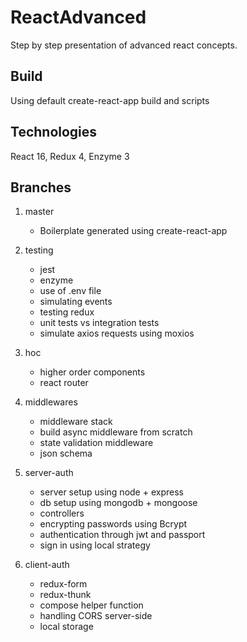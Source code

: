 # ReactAdvanced

Step by step presentation of advanced react concepts. 

## Build

Using default create-react-app build and scripts

## Technologies

React 16, Redux 4, Enzyme 3

## Branches

1. master
    * Boilerplate generated using create-react-app

1. testing
    * jest
    * enzyme
    * use of .env file
    * simulating events
    * testing redux
    * unit tests vs integration tests
    * simulate axios requests using moxios

1. hoc
    * higher order components
    * react router
    
1. middlewares
    * middleware stack
    * build async middleware from scratch
    * state validation middleware
    * json schema
    
1. server-auth
    * server setup using node + express
    * db setup using mongodb + mongoose
    * controllers
    * encrypting passwords using Bcrypt
    * authentication through jwt and passport
    * sign in using local strategy

1. client-auth
    * redux-form
    * redux-thunk
    * compose helper function
    * handling CORS server-side
    * local storage
